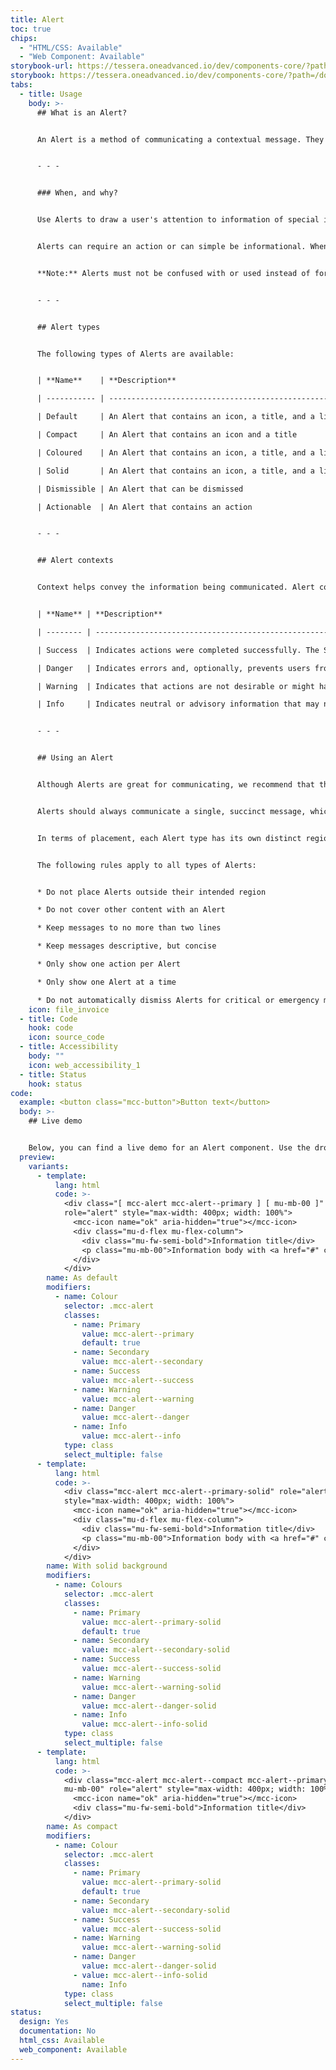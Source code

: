 ```yaml
---
title: Alert
toc: true
chips:
  - "HTML/CSS: Available"
  - "Web Component: Available"
storybook-url: https://tessera.oneadvanced.io/dev/components-core/?path=/docs/html-button--as-default
storybook: https://tessera.oneadvanced.io/dev/components-core/?path=/docs/html-alert--as-default
tabs:
  - title: Usage
    body: >-
      ## What is an Alert?


      An Alert is a method of communicating a contextual message. They provide users with important feedback, which allows them to understand a state that affects the entire system, a page, or a form.


      - - -


      ### When, and why?


      Use Alerts to draw a user's attention to information of special importance, such as status changes or updates. They should announce an event that has significance to the user and should always be relevant. Alerts can be generated in response to user actions (e.g. while performing a task) or automatically by your application. This depends on whether you want to give immediate feedback or messaging that provides updates on system activities.


      Alerts can require an action or can simple be informational. When an action is required, Alerts should interrupt the user’s flow, but if not, then they should be less intrusive.


      **Note:** Alerts must not be confused with or used instead of form validation. Form validation is tied to individual form fields and use an input’s help text.


      - - -


      ## Alert types


      The following types of Alerts are available:


      | **Name**    | **Description**                                                                            | **Behaviour**                             | **Example** |

      | ----------- | ------------------------------------------------------------------------------------------ | ----------------------------------------- | ----------- |

      | Default     | An Alert that contains an icon, a title, and a line of text                                | Persists. Cannot be dismissed or actioned |             |

      | Compact     | An Alert that contains an icon and a title                                                 | Persists. Cannot be dismissed or actioned |             |

      | Coloured    | An Alert that contains an icon, a title, and a line of text, with a coloured background    | Persists. Cannot be dismissed or actioned |             |

      | Solid       | An Alert that contains an icon, a title, and a line of text, with a solid white background | Persists. Cannot be dismissed or actioned |             |

      | Dismissible | An Alert that can be dismissed                                                             | Persists, but can be dismissed            |             |

      | Actionable  | An Alert that contains an action                                                           | Persists, but can be actioned             |             |


      - - -


      ## Alert contexts


      Context helps convey the information being communicated. Alert contexts correspond to a colour and an icon to provide a consistent experience for users. For more information, refer to Colours \[link to Colours page].


      | **Name** | **Description**                                                                                                              | **Behaviour**                                                                     | **Examples**                                          |

      | -------- | ---------------------------------------------------------------------------------------------------------------------------- | --------------------------------------------------------------------------------- | ----------------------------------------------------- |

      | Success  | Indicates actions were completed successfully. The Success colour is green                                                   | Does not require user interaction, as disappears automatically after a short time | A new record saved or preferences have been updated   |

      | Danger   | Indicates errors and, optionally, prevents users from proceeding until the issue has been resolved. The Danger colour is red | Always persists until the user dismisses or resolves the issue                    | Credentials cannot be found or access is denied       |

      | Warning  | Indicates that actions are not desirable or might have unexpected results. The Warning colour is yellow                      | Persists until the user dismisses or continues regardless                         | A file is too big or a file already exists            |

      | Info     | Indicates neutral or advisory information that may not be related to the current action. The info colour is teal             | Does not require user interaction, but persists until user dismisses              | Scheduled system maintenance or a new report is ready |


      - - -


      ## Using an Alert


      Although Alerts are great for communicating, we recommend that they are used sparingly. If users are continually being interrupted, then this can become frustrating and impact their productivity. Also, overuse may quickly see their importance fade and users may decide to ignore them.


      Alerts should always communicate a single, succinct message, which provide clear instructions and optionally offer actions a user can take. Alerts should not stack vertically. Only one Alert should be shown at a time.


      In terms of placement, each Alert type has its own distinct region in which it should be displayed. For consistency, these locations should not be ignored.


      The following rules apply to all types of Alerts:


      * Do not place Alerts outside their intended region

      * Do not cover other content with an Alert 

      * Keep messages to no more than two lines

      * Keep messages descriptive, but concise

      * Only show one action per Alert

      * Only show one Alert at a time

      * Do not automatically dismiss Alerts for critical or emergency messages. Some users with disabilities need more time to read or interact with messages
    icon: file_invoice
  - title: Code
    hook: code
    icon: source_code
  - title: Accessibility
    body: ""
    icon: web_accessibility_1
  - title: Status
    hook: status
code:
  example: <button class="mcc-button">Button text</button>
  body: >-
    ## Live demo


    Below, you can find a live demo for an Alert component. Use the drop-down menus and radio buttons to view the different Alert Types and Variants.
  preview:
    variants:
      - template:
          lang: html
          code: >-
            <div class="[ mcc-alert mcc-alert--primary ] [ mu-mb-00 ]"
            role="alert" style="max-width: 400px; width: 100%">
              <mcc-icon name="ok" aria-hidden="true"></mcc-icon>
              <div class="mu-d-flex mu-flex-column">
                <div class="mu-fw-semi-bold">Information title</div>
                <p class="mu-mb-00">Information body with <a href="#" class="alert-link">an example link</a>.</p>
              </div>
            </div>
        name: As default
        modifiers:
          - name: Colour
            selector: .mcc-alert
            classes:
              - name: Primary
                value: mcc-alert--primary
                default: true
              - name: Secondary
                value: mcc-alert--secondary
              - name: Success
                value: mcc-alert--success
              - name: Warning
                value: mcc-alert--warning
              - name: Danger
                value: mcc-alert--danger
              - name: Info
                value: mcc-alert--info
            type: class
            select_multiple: false
      - template:
          lang: html
          code: >-
            <div class="mcc-alert mcc-alert--primary-solid" role="alert"
            style="max-width: 400px; width: 100%">
              <mcc-icon name="ok" aria-hidden="true"></mcc-icon>
              <div class="mu-d-flex mu-flex-column">
                <div class="mu-fw-semi-bold">Information title</div>
                <p class="mu-mb-00">Information body with <a href="#" class="alert-link">an example link</a>.</p>
              </div>
            </div>
        name: With solid background
        modifiers:
          - name: Colours
            selector: .mcc-alert
            classes:
              - name: Primary
                value: mcc-alert--primary-solid
                default: true
              - name: Secondary
                value: mcc-alert--secondary-solid
              - name: Success
                value: mcc-alert--success-solid
              - name: Warning
                value: mcc-alert--warning-solid
              - name: Danger
                value: mcc-alert--danger-solid
              - name: Info
                value: mcc-alert--info-solid
            type: class
            select_multiple: false
      - template:
          lang: html
          code: >-
            <div class="mcc-alert mcc-alert--compact mcc-alert--primary-solid
            mu-mb-00" role="alert" style="max-width: 400px; width: 100%">
              <mcc-icon name="ok" aria-hidden="true"></mcc-icon>
              <div class="mu-fw-semi-bold">Information title</div>
            </div>
        name: As compact
        modifiers:
          - name: Colour
            selector: .mcc-alert
            classes:
              - name: Primary
                value: mcc-alert--primary-solid
                default: true
              - name: Secondary
                value: mcc-alert--secondary-solid
              - name: Success
                value: mcc-alert--success-solid
              - name: Warning
                value: mcc-alert--warning-solid
              - name: Danger
                value: mcc-alert--danger-solid
              - value: mcc-alert--info-solid
                name: Info
            type: class
            select_multiple: false
status:
  design: Yes
  documentation: No
  html_css: Available
  web_component: Available
---
```

